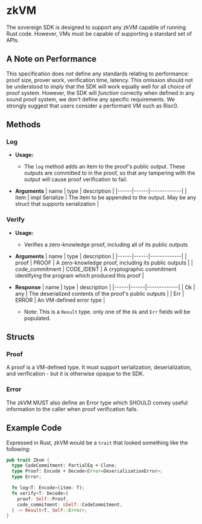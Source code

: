 # zkVM

The sovereign SDK is designed to support any zkVM capable of running Rust code.
However, VMs must be capable of supporting a standard set of APIs.

## A Note on Performance

This specification does *not* define any standards relating to performance: proof size, prover work,
verification time, latency. This omission should not be understood to imply
that the SDK will work equally well for all choice of proof system. However, the SDK will *function* correctly when
defined in any sound proof system, we don't define any specific requirements.
We strongly suggest that users consider a performant VM such as Risc0.

## Methods

### Log

* **Usage:**
  * The `log` method adds an item to the proof's public output. These outputs are committed
  to in the proof, so that any tampering with the output will cause proof verification
  to fail.

* **Arguments**
  | name | type | description |
  |------|------|-------------|
  | item | impl Serialize | The item to be appended to the output. May be any struct that supports serialization |

### Verify

* **Usage:**
  * Verifies a zero-knowledge proof, including all of its public outputs

* **Arguments**
  | name | type | description |
  |------|------|-------------|
  | proof | PROOF | A zero-knowledge proof, including its public outputs |
  | code_commitment | CODE_IDENT | A cryptographic commitment identifying the program which produced this proof |

* **Response**
  | name | type | description |
  |------|------|-------------|
  | Ok | any | The deserialized contents of the proof's public outputs |
  | Err | ERROR | An VM-defined error type |
  * Note: This is a `Result` type. only one of the `Ok` and `Err` fields will be populated.

## Structs

### Proof

A proof is a VM-defined type. It must support serialization, deserialization, and
verification - but it is otherwise opaque to the SDK.

### Error

The zkVM MUST also define an Error type which SHOULD convey useful information to the caller
when proof verification fails.

## Example Code

Expressed in Rust, zkVM would be a `trait` that looked something like the following:

```rust
pub trait Zkvm {
  type CodeCommitment: PartialEq + Clone;
  type Proof: Encode + Decode<Error=DeserializationError>;
  type Error;

  fn log<T: Encode>(item: T);
  fn verify<T: Decode>(
    proof: Self::Proof,
    code_commitment: &Self::CodeCommitment,
  ) -> Result<T, Self::Error>;
}
```
